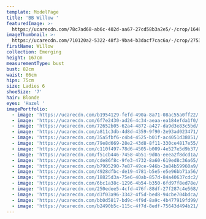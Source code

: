 ```yaml
---
template: ModelPage
title: 'BB Willow '
featuredImage: >-
  https://ucarecdn.com/78c7ad68-ab6c-402d-aa67-27cd58b3a2e5/-/crop/1648x1015/0,609/-/preview/
imageThumbnail: >-
  https://ucarecdn.com/710120a2-5322-48f3-9ba4-b3dacf7cac6a/-/crop/2753x3568/1475,0/-/preview/
firstName: Willow
collection: Emerging
height: 167cm
measurementType: bust
bust: 82cm
waist: 66cm
hips: 75cm
size: Ladies 6
shoeSize: '7'
hair: Blonde
eyes: 'Hazel '
imagePortfolio:
  - image: 'https://ucarecdn.com/b1954129-fefd-490a-8a71-08ac55a0ff22/'
  - image: 'https://ucarecdn.com/6f7e2430-ad26-4c34-aeaa-ea184efda1f0/'
  - image: 'https://ucarecdn.com/72652b05-62a4-4872-a427-da9d3e83c5bd/'
  - image: 'https://ucarecdn.com/a811c3db-4d8d-4359-9f90-2e93ad023471/'
  - image: 'https://ucarecdn.com/35a5fbf6-c4b4-4525-b01f-ac4051d38051/'
  - image: 'https://ucarecdn.com/79e8d669-28e2-43d8-8f11-330ce4817e55/'
  - image: 'https://ucarecdn.com/c110f497-78d6-4505-b009-4e527e5d9b37/'
  - image: 'https://ucarecdn.com/f51cb446-7458-4b51-9d0a-eeea2f8dcd1a/'
  - image: 'https://ucarecdn.com/cde86f8c-9fe3-4732-8a60-619ed8c36a65/'
  - image: 'https://ucarecdn.com/b7905290-7e87-49ce-946b-3a84b59960a9/'
  - image: 'https://ucarecdn.com/4928dfbc-de19-4781-b5e5-e5e96bb71a56/'
  - image: 'https://ucarecdn.com/18825d3a-75e6-40ab-857d-84a40637cdc2/'
  - image: 'https://ucarecdn.com/6bc1a38c-1296-4b54-b350-6fd97f8ed78e/'
  - image: 'https://ucarecdn.com/250edee5-4cfd-476f-88df-27f287c4e568/'
  - image: 'https://ucarecdn.com/d3f03a96-3342-4f5d-bed8-94cbe704bdca/'
  - image: 'https://ucarecdn.com/bb0d5817-bd9c-4f9d-8a9c-4b477919fd99/'
  - image: 'https://ucarecdn.com/b2490b5c-115c-4f7d-8edf-75643d494b21/'
---
```


